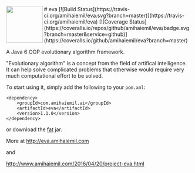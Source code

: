 <img src="http://eva.amihaiemil.com/images/icons_light/logo.png" align="left" height="100" width="100"/>
# eva
[![Build Status](https://travis-ci.org/amihaiemil/eva.svg?branch=master)](https://travis-ci.org/amihaiemil/eva)
[![Coverage Status](https://coveralls.io/repos/github/amihaiemil/eva/badge.svg?branch=master&service=github)](https://coveralls.io/github/amihaiemil/eva?branch=master)

A Java 6 OOP evolutionary algorithm framework.

"Evolutionary algorithm" is a concept from the field of artifical intelligence.
It can help solve complicated problems that otherwise would require very much computational effort to be solved.

To start using it, simply add the following to your ``pom.xml``: 

```
<dependency>
    <groupId>com.amihaiemil.ai</groupId>
    <artifactId>eva</artifactId>
    <version>1.1.0</version>
</dependency>
```

or download the <a href="https://oss.sonatype.org/service/local/repositories/releases/content/com/amihaiemil/ai/eva/1.1.0/eva-1.1.0-jar-with-dependencies.jar">fat</a> jar.

More at http://eva.amihaiemil.com

and 

http://www.amihaiemil.com/2016/04/20/project-eva.html
